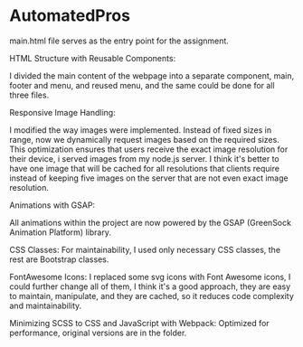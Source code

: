 # AutomatedPros

main.html file serves as the entry point for the assignment.

HTML Structure with Reusable Components:

I divided the main content of the webpage into a separate component, main, footer and menu, and reused menu, and the same could be done for all three files. 

Responsive Image Handling:

I modified the way images were implemented. Instead of fixed sizes in range, now we dynamically request images based on the required sizes. This optimization ensures that users receive the exact image resolution for their device, i served images from my node.js server. I think it's better to have one image that will be cached for all resolutions that clients require instead of keeping five images on the server that are not even exact image resolution.

Animations with GSAP:

All animations within the project are now powered by the GSAP (GreenSock Animation Platform) library.

CSS Classes:
For maintainability, I used only necessary CSS classes,  the rest are Bootstrap classes.

FontAwesome Icons:
I replaced some svg icons with Font Awesome icons, I could further change all of them, I think it's a good approach, they are easy to maintain, manipulate, and they are cached, so it reduces code complexity and maintainability.

Minimizing SCSS to CSS and JavaScript with Webpack:
Optimized for performance, original versions are in the folder.

